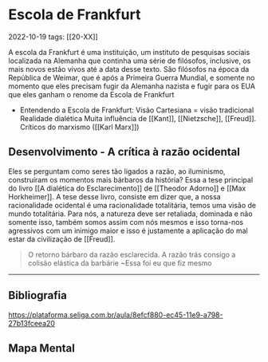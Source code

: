# Escola de Frankfurt
2022-10-19
tags: [[20-XX]]

A escola da Frankfurt é uma instituição, um instituto de pesquisas sociais localizada na Alemanha que continha uma série de filósofos, inclusive, os mais novos estão vivos até a data desse texto.
São filósofos na época da República de Weimar, que é após a Primeira Guerra Mundial, e somente no momento que eles precisam fugir da Alemanha nazista e fugir para os EUA que eles ganham o renome da Escola de Frankfurt

* Entendendo a Escola de Frankfurt:
	Visão Cartesiana = visão tradicional 
	Realidade dialética
	Muita influência de [[Kant]], [[Nietzsche]], [[Freud]].
	Críticos do marxismo ([[Karl Marx]])

## Desenvolvimento - A crítica à razão ocidental

Eles se perguntam como seres tão ligados a razão, ao iluminismo, construíram os momentos mais bárbaros da história? Essa a tese principal do livro [[A dialética do Esclarecimento]] de [[Theodor Adorno]] e [[Max Horkheimer]]. A tese desse livro, consiste em dizer que, a nossa racionalidade ocidental é uma racionalidade totalitária, temos uma visão de mundo totalitária. Para nós, a natureza deve ser retaliada, dominada e não somente isso, também somos assim com nós mesmos e isso torna-nos agressivos com um inimigo maior e isso é justamente a aplicação do mal estar da civilização de [[Freud]].

> O retorno bárbaro da razão esclarecida.
> A razão trás consigo a colisão elástica da barbárie ~Essa foi eu que fiz mesmo


-----------------------------------------------
## Bibliografia

https://plataforma.seliga.com.br/aula/8efcf880-ec45-11e9-a798-27b13fceea20

## Mapa Mental